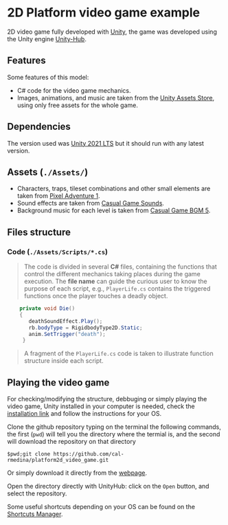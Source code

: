# 2D Platform video game example 

2D video game fully developed with [Unity](https://unity.com), the game was
developed using the Unity engine [Unity-Hub](https://unity.com/unity-hub).

## Features

Some features of this model:

- C# code for the video game mechanics.
- Images, animations, and music are taken from the [Unity Assets
  Store](https://assetstore.unity.com), using only free assets for the whole
game.

## Dependencies

The version used was [Unity 2021
LTS](https://docs.unity3d.com/2021.3/Documentation/Manual/WhatsNew2021LTS.html)
but it should run with any latest version.

## Assets (`./Assets/`)

- Characters, traps, tileset combinations and other small elements are taken from
[Pixel Adventure
1](https://assetstore.unity.com/packages/2d/characters/pixel-adventure-1-155360).
- Sound effects are taken from [Casual Game
  Sounds](https://assetstore.unity.com/packages/audio/sound-fx/free-casual-game-sfx-pack-54116).
- Background music for each level is taken from [Casual Game BGM
  5](https://assetstore.unity.com/packages/audio/music/casual-game-bgm-5-135943).

## Files structure

### Code (`./Assets/Scripts/*.cs`)

>The code is divided in several <b>C#</b> files, containing the functions
that control the different mechanics taking places during the game
execution. The <b>file name</b> can guide the curious user to know the
purpose of each script, e.g., `PlayerLife.cs` contains the
triggered functions once the player touches a deadly object. 

```cs
    private void Die()
    {
       deathSoundEffect.Play();
       rb.bodyType = RigidbodyType2D.Static; 
       anim.SetTrigger("death");
     }
```

>A fragment of the `PlayerLife.cs` code is taken to illustrate function
>structure inside each script.

## Playing the video game

For checking/modifying the structure, debbuging or simply playing the video
game, Unity installed in your computer is needed, check the [installation
link](https://unity.com/download) and follow the instructions for your OS.

Clone the github repository typing on the terminal the following commands, the
first (`pwd`) will tell you the directory where the termial is, and the second
will download the repository on that directory

```
$pwd;git clone https://github.com/cal-rmedina/platform2d_video_game.git 
``` 
Or simply download it directly from the
[webpage](https://github.com/cal-rmedina/platform2d_video_game).

Open the directory directly with UnityHub: click on the `Open` button,
and select the repository.

Some useful shortcuts depending on your OS can be found on the [Shortcuts
Manager](https://docs.unity3d.com/Manual/ShortcutsManager.html).


